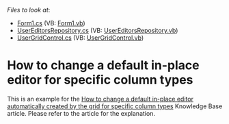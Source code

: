 <!-- default file list -->
*Files to look at*:

* [Form1.cs](./CS/Form1.cs) (VB: [Form1.vb](./VB/Form1.vb))
* [UserEditorsRepository.cs](./CS/UserEditorsRepository.cs) (VB: [UserEditorsRepository.vb](./VB/UserEditorsRepository.vb))
* [UserGridControl.cs](./CS/UserGridControl.cs) (VB: [UserGridControl.vb](./VB/UserGridControl.vb))
<!-- default file list end -->
# How to change a default in-place editor for specific column types


<p>This is an example for the <a href="https://www.devexpress.com/Support/Center/p/A1111">How to change a default in-place editor automatically created by the grid for specific column types</a> Knowledge Base article. Please refer to the article for the explanation.</p>

<br/>


